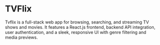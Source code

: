 # TVFlix
Tvflix is a full-stack web app for browsing, searching, and streaming TV shows and movies. It features a React.js frontend, backend API integration, user authentication, and a sleek, responsive UI with genre filtering and media previews.
